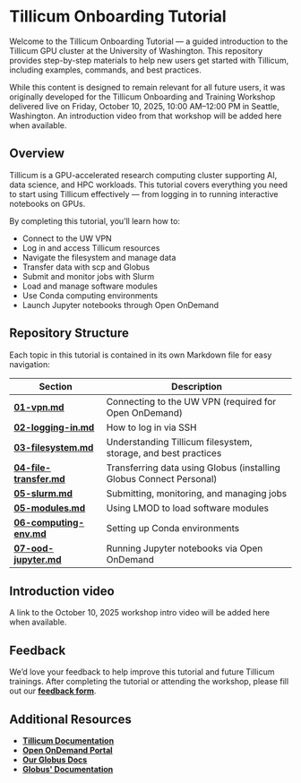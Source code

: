 # Tillicum Onboarding Tutorial

Welcome to the Tillicum Onboarding Tutorial — a guided introduction to the Tillicum GPU cluster at the University of Washington.
This repository provides step-by-step materials to help new users get started with Tillicum, including examples, commands, and best practices.

While this content is designed to remain relevant for all future users, it was originally developed for the Tillicum Onboarding and Training Workshop delivered live on Friday, October 10, 2025, 10:00 AM–12:00 PM in Seattle, Washington.
An introduction video from that workshop will be added here when available.

## Overview

Tillicum is a GPU-accelerated research computing cluster supporting AI, data science, and HPC workloads.
This tutorial covers everything you need to start using Tillicum effectively — from logging in to running interactive notebooks on GPUs.

By completing this tutorial, you’ll learn how to:

* Connect to the UW VPN
* Log in and access Tillicum resources
* Navigate the filesystem and manage data
* Transfer data with scp and Globus
* Submit and monitor jobs with Slurm
* Load and manage software modules
* Use Conda computing environments
* Launch Jupyter notebooks through Open OnDemand

## Repository Structure
Each topic in this tutorial is contained in its own Markdown file for easy navigation:

| Section                                      | Description                                                         |
| -------------------------------------------- | ------------------------------------------------------------------- |
| [**<ins>01-vpn.md</ins>**](./01-vpn.md)                     | Connecting to the UW VPN (required for Open OnDemand)               |
| [**<ins>02-logging-in.md</ins>**](./02-logging-in.md)       | How to log in via SSH                             |
| [**<ins>03-filesystem.md</ins>**](./03-filesystem.md)       | Understanding Tillicum filesystem, storage, and best practices                   |
| [**<ins>04-file-transfer.md</ins>**](./04-file-transfer.md)               | Transferring data using Globus (installing Globus Connect Personal) |
| [**<ins>05-slurm.md</ins>**](./05-slurm.md)                 | Submitting, monitoring, and managing jobs                           |
| [**<ins>05-modules.md</ins>**](./05-modules.md)             | Using LMOD to load software modules                                 |
| [**<ins>06-computing-env.md</ins>**](./06-computing-env.md) | Setting up Conda environments                         |
| [**<ins>07-ood-jupyter.md</ins>**](./07-ood-jupyter.md)     | Running Jupyter notebooks via Open OnDemand                         |


## Introduction video

A link to the October 10, 2025 workshop intro video will be added here when available.

## Feedback

We’d love your feedback to help improve this tutorial and future Tillicum trainings.
After completing the tutorial or attending the workshop, please fill out our [**<ins>feedback form</ins>**](https://forms.office.com/r/bSXQpjYTQZ).

## Additional Resources

* [**<ins>Tillicum Documentation</ins>**](https://hyak.uw.edu/docs/tillicum/)
* [**<ins>Open OnDemand Portal</ins>**](https://hyak.uw.edu/docs/ood/start)
* [**<ins>Our Globus Docs</ins>**](https://hyak.uw.edu/docs/storage/globus)
* [**<ins>Globus' Documentation</ins>**](https://docs.globus.org/?_gl=1*da6xxk*_ga*ODMxMTMwMTg2LjE3NTg3MzQ0OTk.*_ga_7ZB89HGG0P*czE3NTk2MTAwNTAkbzckZzAkdDE3NTk2MTAwNTAkajYwJGwwJGgw)

